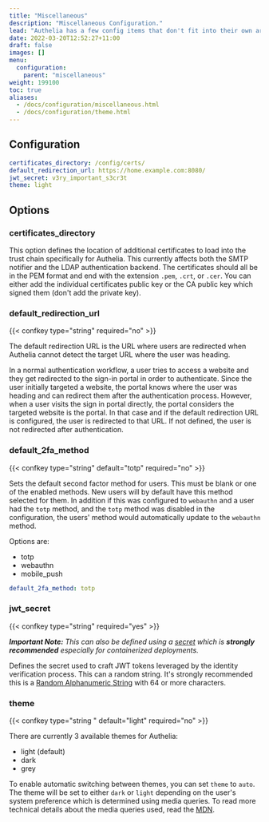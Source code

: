 ```yaml
---
title: "Miscellaneous"
description: "Miscellaneous Configuration."
lead: "Authelia has a few config items that don't fit into their own area. This describes these options."
date: 2022-03-20T12:52:27+11:00
draft: false
images: []
menu:
  configuration:
    parent: "miscellaneous"
weight: 199100
toc: true
aliases:
  - /docs/configuration/miscellaneous.html
  - /docs/configuration/theme.html
---
```


## Configuration

```yaml
certificates_directory: /config/certs/
default_redirection_url: https://home.example.com:8080/
jwt_secret: v3ry_important_s3cr3t
theme: light
```

## Options

### certificates_directory

This option defines the location of additional certificates to load into the trust chain specifically for Authelia.
This currently affects both the SMTP notifier and the LDAP authentication backend. The certificates should all be in the
PEM format and end with the extension `.pem`, `.crt`, or `.cer`. You can either add the individual certificates public
key or the CA public key which signed them (don't add the private key).

### default_redirection_url

{{< confkey type="string" required="no" >}}

The default redirection URL is the URL where users are redirected when Authelia cannot detect the target URL where the
user was heading.

In a normal authentication workflow, a user tries to access a website and they get redirected to the sign-in portal in
order to authenticate. Since the user initially targeted a website, the portal knows where the user was heading and
can redirect them after the authentication process. However, when a user visits the sign in portal directly, the portal
considers the targeted website is the portal. In that case and if the default redirection URL is configured, the user is
redirected to that URL. If not defined, the user is not redirected after authentication.

### default_2fa_method

{{< confkey type="string" default="totp" required="no" >}}

Sets the default second factor method for users. This must be blank or one of the enabled methods. New users will by
default have this method selected for them. In addition if this was configured to `webauthn` and a user had the `totp`
method, and the `totp` method was disabled in the configuration, the users' method would automatically update to the
`webauthn` method.

Options are:

* totp
* webauthn
* mobile_push

```yaml
default_2fa_method: totp
```

### jwt_secret

{{< confkey type="string" required="yes" >}}

*__Important Note:__ This can also be defined using a [secret](../methods/secrets.md) which is __strongly recommended__
especially for containerized deployments.*

Defines the secret used to craft JWT tokens leveraged by the identity verification process. This can a random string.
It's strongly recommended this is a [Random Alphanumeric String](guides.md#generating-a-random-alphanumeric-string) with
64 or more characters.

### theme

{{< confkey type="string " default="light" required="no" >}}

There are currently 3 available themes for Authelia:

* light (default)
* dark
* grey

To enable automatic switching between themes, you can set `theme` to `auto`. The theme will be set to either `dark` or
`light` depending on the user's system preference which is determined using media queries. To read more technical
details about the media queries used, read the
[MDN](https://developer.mozilla.org/en-US/docs/Web/CSS/@media/prefers-color-scheme).
